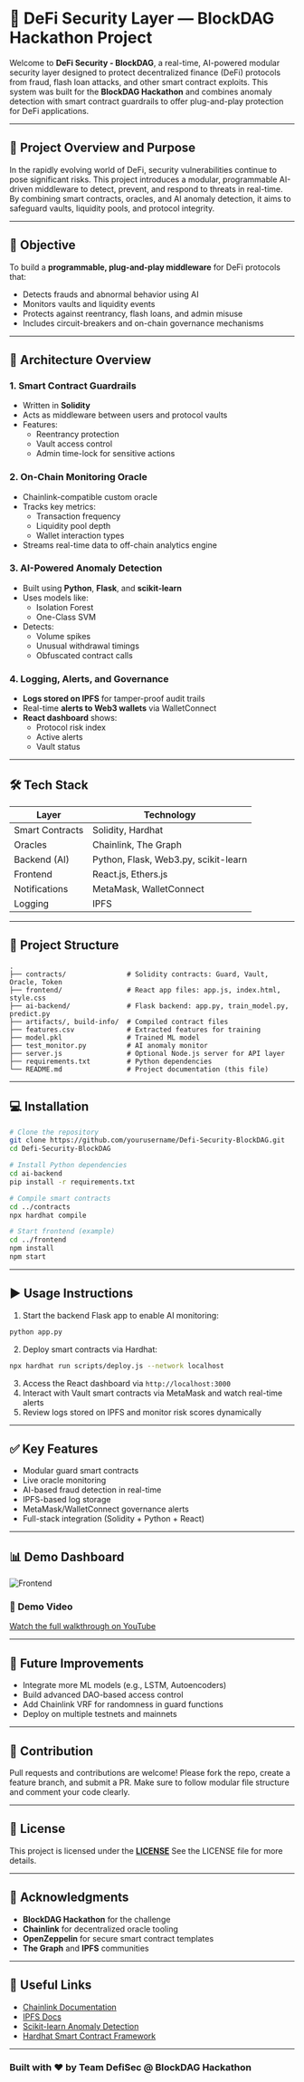 # 🔐 DeFi Security Layer — BlockDAG Hackathon Project

Welcome to **DeFi Security - BlockDAG**, a real-time, AI-powered modular security layer designed to protect decentralized finance (DeFi) protocols from fraud, flash loan attacks, and other smart contract exploits. This system was built for the **BlockDAG Hackathon** and combines anomaly detection with smart contract guardrails to offer plug-and-play protection for DeFi applications.

---

## 📌 Project Overview and Purpose

In the rapidly evolving world of DeFi, security vulnerabilities continue to pose significant risks. This project introduces a modular, programmable AI-driven middleware to detect, prevent, and respond to threats in real-time. By combining smart contracts, oracles, and AI anomaly detection, it aims to safeguard vaults, liquidity pools, and protocol integrity.

---

## 🚀 Objective

To build a **programmable, plug-and-play middleware** for DeFi protocols that:

- Detects frauds and abnormal behavior using AI
- Monitors vaults and liquidity events
- Protects against reentrancy, flash loans, and admin misuse
- Includes circuit-breakers and on-chain governance mechanisms

---

## 🧱 Architecture Overview

### 1. Smart Contract Guardrails

- Written in **Solidity**
- Acts as middleware between users and protocol vaults
- Features:
  - Reentrancy protection
  - Vault access control
  - Admin time-lock for sensitive actions

### 2. On-Chain Monitoring Oracle

- Chainlink-compatible custom oracle
- Tracks key metrics:
  - Transaction frequency
  - Liquidity pool depth
  - Wallet interaction types
- Streams real-time data to off-chain analytics engine

### 3. AI-Powered Anomaly Detection

- Built using **Python**, **Flask**, and **scikit-learn**
- Uses models like:
  - Isolation Forest
  - One-Class SVM
- Detects:
  - Volume spikes
  - Unusual withdrawal timings
  - Obfuscated contract calls

### 4. Logging, Alerts, and Governance

- **Logs stored on IPFS** for tamper-proof audit trails
- Real-time **alerts to Web3 wallets** via WalletConnect
- **React dashboard** shows:
  - Protocol risk index
  - Active alerts
  - Vault status

---

## 🛠 Tech Stack

| Layer           | Technology                           |
| --------------- | ------------------------------------ |
| Smart Contracts | Solidity, Hardhat                    |
| Oracles         | Chainlink, The Graph                 |
| Backend (AI)    | Python, Flask, Web3.py, scikit-learn |
| Frontend        | React.js, Ethers.js                  |
| Notifications   | MetaMask, WalletConnect              |
| Logging         | IPFS                                 |

---

## 📁 Project Structure

```
.
├── contracts/               # Solidity contracts: Guard, Vault, Oracle, Token
├── frontend/                # React app files: app.js, index.html, style.css
├── ai-backend/              # Flask backend: app.py, train_model.py, predict.py
├── artifacts/, build-info/  # Compiled contract files
├── features.csv             # Extracted features for training
├── model.pkl                # Trained ML model
├── test_monitor.py          # AI anomaly monitor
├── server.js                # Optional Node.js server for API layer
├── requirements.txt         # Python dependencies
└── README.md                # Project documentation (this file)
```

---

## 💻 Installation

```bash
# Clone the repository
git clone https://github.com/yourusername/Defi-Security-BlockDAG.git
cd Defi-Security-BlockDAG

# Install Python dependencies
cd ai-backend
pip install -r requirements.txt

# Compile smart contracts
cd ../contracts
npx hardhat compile

# Start frontend (example)
cd ../frontend
npm install
npm start
```

---

## ▶️ Usage Instructions

1. Start the backend Flask app to enable AI monitoring:

```bash
python app.py
```

2. Deploy smart contracts via Hardhat:

```bash
npx hardhat run scripts/deploy.js --network localhost
```

3. Access the React dashboard via `http://localhost:3000`
4. Interact with Vault smart contracts via MetaMask and watch real-time alerts
5. Review logs stored on IPFS and monitor risk scores dynamically

---

## ✅ Key Features

- Modular guard smart contracts
- Live oracle monitoring
- AI-based fraud detection in real-time
- IPFS-based log storage
- MetaMask/WalletConnect governance alerts
- Full-stack integration (Solidity + Python + React)

---

## 📊 Demo Dashboard


![Frontend](https://github.com/Eagle-AS0/Defi-Security-BlockDAG/blob/main/Results/Screenshot%202025-07-22%20232507.png)




### 🎥 Demo Video

[Watch the full walkthrough on YouTube](https://youtu.be/your-demo-video-link)

---

## 📌 Future Improvements

- Integrate more ML models (e.g., LSTM, Autoencoders)
- Build advanced DAO-based access control
- Add Chainlink VRF for randomness in guard functions
- Deploy on multiple testnets and mainnets

---

## 🤝 Contribution

Pull requests and contributions are welcome! Please fork the repo, create a feature branch, and submit a PR. Make sure to follow modular file structure and comment your code clearly.

---

## 📜 License

This project is licensed under the [**LICENSE**]( https://github.com/Eagle-AS0/Defi-Security-BlockDAG/blob/main/LICENSE) See the LICENSE file for more details.

---

## 🙌 Acknowledgments

- **BlockDAG Hackathon** for the challenge
- **Chainlink** for decentralized oracle tooling
- **OpenZeppelin** for secure smart contract templates
- **The Graph** and **IPFS** communities

---

## 🔗 Useful Links

- [Chainlink Documentation](https://docs.chain.link/)
- [IPFS Docs](https://docs.ipfs.tech/)
- [Scikit-learn Anomaly Detection](https://scikit-learn.org/stable/modules/outlier_detection.html)
- [Hardhat Smart Contract Framework](https://hardhat.org/)

---

### Built with ❤️ by Team DefiSec @ BlockDAG Hackathon

